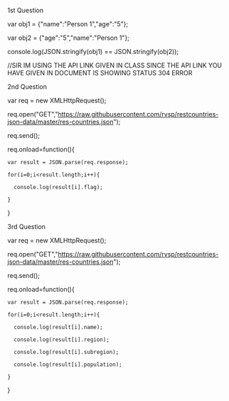 1st Question

var obj1 = {"name":"Person 1","age":"5"};

var obj2 = {"age":"5","name":"Person 1"}; 

console.log(JSON.stringify(obj1) == JSON.stringify(obj2));

//SIR IM USING THE API LINK GIVEN IN CLASS SINCE THE API LINK YOU HAVE GIVEN IN DOCUMENT IS SHOWING STATUS 304 ERROR

2nd Question

var req = new XMLHttpRequest();

req.open("GET","https://raw.githubusercontent.com/rvsp/restcountries-json-data/master/res-countries.json");

req.send();

req.onload=function(){

    var result = JSON.parse(req.response);
    
    for(i=0;i<result.length;i++){
    
      console.log(result[i].flag);
      
    }
    
}

3rd Question

var req = new XMLHttpRequest();

req.open("GET","https://raw.githubusercontent.com/rvsp/restcountries-json-data/master/res-countries.json");

req.send();

req.onload=function(){

    var result = JSON.parse(req.response);
    
    for(i=0;i<result.length;i++){
    
      console.log(result[i].name);
      
      console.log(result[i].region);
      
      console.log(result[i].subregion);
      
      console.log(result[i].population);
      
    }
    
}
